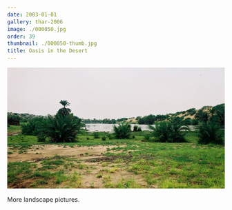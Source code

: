 ```yaml
---
date: 2003-01-01
gallery: thar-2006
image: ./000050.jpg
order: 39
thumbnail: ./000050-thumb.jpg
title: Oasis in the Desert
---
```


![Oasis in the Desert](./000050.jpg)

More landscape pictures.